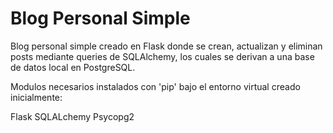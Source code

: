 # Blog Personal Simple
Blog personal simple creado en Flask donde se crean, actualizan y eliminan posts mediante queries de SQLAlchemy, los cuales se derivan a una base de datos local en PostgreSQL.

Modulos necesarios instalados con 'pip' bajo el entorno virtual creado inicialmente:

Flask
SQLALchemy
Psycopg2
